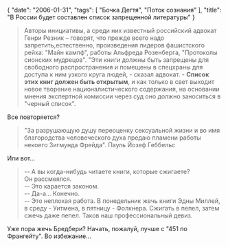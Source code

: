 {
   "date": "2006-01-31",
   "tags": [
      "Бочка Дегтя",
      "Поток сознания"
   ],
   "title": "В России будет составлен список запрещенной литературы"
}

> Авторы инициативы, а среди них известный российский адвокат Генри Резник – говорят, что прежде всего надо запретить,естественно, произведения лидеров фашистского рейха: "Майн кампф", работы Альфреда Розенберга, "Протоколы сионских мудрецов". "Эти книги должны быть запрещены для свободного распространения и помещены в спецхраны для доступа к ним узкого круга людей, - сказал адвокат. - **Список этих книг должен быть открытым**, и как только в свет выходит новое творение националистического содержания, на основании мнения экспертной комиссии через суд оно должно заноситься в "черный список".

Все повторяется?

> "За разрушающую душу переоценку сексуальной жизни и во имя благородства человеческого духа предаю пламени работы некоего Зигмунда Фрейда". Пауль Йозеф Геббельс

Или вот...

> -- А вы когда-нибудь читаете книги, которые сжигаете?  
> Он рассмеялся.  
> -- Это карается законом.  
> -- Да-а... Конечно.  
> -- Это неплохая работа. В понедельник жечь книги Эдны Миллей, в среду - Уитмена, в пятницу - Фолкнера. Сжигать в пепел, затем сжечь даже пепел. Таков наш профессиональный девиз.

Уже пора жечь Бредбери? Начать, пожалуй, лучше с "451 по Франгейту". Во избежание...
